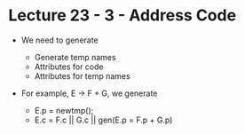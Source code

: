 # Lecture 23 - 3 - Address Code

- We need to generate
  - Generate temp names
  - Attributes for code
  - Attributes for temp names

- For example, E -> F + G, we generate
  - E.p = newtmp();
  - E.c = F.c || G.c || gen(E.p = F.p + G.p)
